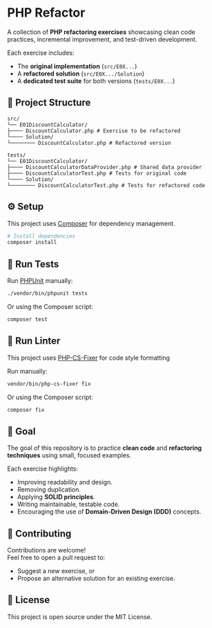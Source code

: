 # PHP Refactor

A collection of **PHP refactoring exercises** showcasing clean code practices, incremental improvement, and test-driven development.

Each exercise includes:
- The **original implementation** (`src/E0X...`)
- A **refactored solution** (`src/E0X.../Solution`)
- A **dedicated test suite** for both versions (`tests/E0X...`)

## 📁 Project Structure

```
src/
└── E01DiscountCalculator/
├──── DiscountCalculator.php # Exercise to be refactored
└──── Solution/
└──────── DiscountCalculator.php # Refactored version

tests/
└── E01DiscountCalculator/
├──── DiscountCalculatorDataProvider.php # Shared data provider
├──── DiscountCalculatorTest.php # Tests for original code
└──── Solution/
└──────── DiscountCalculatorTest.php # Tests for refactored code
```

## ⚙️ Setup
This project uses [Composer](https://getcomposer.org/) for dependency management.

```bash
# Install dependencies
composer install
```

## 🧪 Run Tests
Run [PHPUnit](https://phpunit.de/) manually:
```bash
./vendor/bin/phpunit tests
```
Or using the Composer script:
```bash
composer test
```

## 🧹 Run Linter
This project uses [PHP-CS-Fixer](https://github.com/PHP-CS-Fixer/PHP-CS-Fixer) for code style formatting

Run manually:
```bash
vendor/bin/php-cs-fixer fix
```

Or using the Composer script:
```bash
composer fix
```

## 🧠 Goal

The goal of this repository is to practice **clean code** and **refactoring techniques** using small, focused examples.

Each exercise highlights:
- Improving readability and design.
- Removing duplication.
- Applying **SOLID principles**.
- Writing maintainable, testable code.
- Encouraging the use of **Domain-Driven Design (DDD)** concepts.

## 🤝 Contributing
Contributions are welcome!  
Feel free to open a pull request to:

- Suggest a new exercise, or  
- Propose an alternative solution for an existing exercise.

## 🪪 License
This project is open source under the MIT License.
